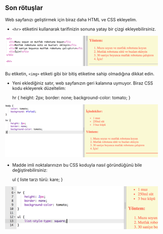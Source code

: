 ## Son rötuşlar

Web sayfanızı geliştirmek için biraz daha HTML ve CSS ekleyelim.

+ `<hr>` etiketini kullanarak tarifinizin sonuna yatay bir çizgi ekleyebilirsiniz.

![ekran görüntüsü](images/recipe-hr.png)

Bu etiketin, `<img>` etiketi gibi bir bitiş etiketine sahip olmadığına dikkat edin.

+ Yeni eklediğiniz satır, web sayfanızın geri kalanına uymuyor. Biraz CSS kodu ekleyerek düzeltelim:

    hr {
        height: 2px;
        border: none;
        background-color: tomato;
    }
    

![ekran görüntüsü](images/recipe-hr-css.png)

+ Madde imli noktalarınızın bu CSS koduyla nasıl göründüğünü bile değiştirebilirsiniz:

    ul {
        liste tarzı türü: kare;
    }
    

![ekran görüntüsü](images/recipe-ul-css.png)